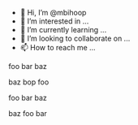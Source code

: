 - 👋 Hi, I’m @mbihoop
- 👀 I’m interested in ...
- 🌱 I’m currently learning ...
- 💞️ I’m looking to collaborate on ...
- 📫 How to reach me ...

<!---
mbihoop/mbihoop is a ✨ special ✨ repository because its `README.md` (this file) appears on your GitHub profile.
You can click the Preview link to take a look at your changes.
--->
foo bar baz 

baz bop foo


foo bar baz

baz foo bar
